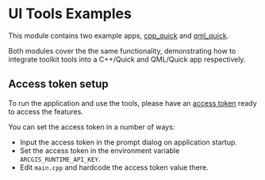 # UI Tools Examples

This module contains two example apps, [cpp_quick](cpp_quick/cpp_quick.pro) and 
[qml_quick](qml_quick/qml_quick.pro).

Both modules cover the the same functionality, demonstrating how to integrate toolkit 
tools into a C++/Quick and QML/Quick app respectively.

## Access token setup

To run the application and use the tools, please have an [access token](http://links.esri.com/create-an-api-key) ready to access the features. 

You can set the access token in a number of ways:

- Input the access token in the prompt dialog on application startup.
- Set the access token in the environment variable `ARCGIS_RUNTIME_API_KEY`.
- Edit `main.cpp` and hardcode the access token value there.
